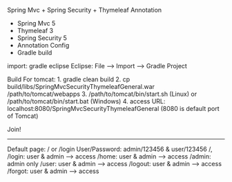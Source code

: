Spring Mvc + Spring Security + Thymeleaf Annotation
- Spring Mvc 5
- Thymeleaf 3
- Spring Security 5
- Annotation Config
- Gradle build

import:
    gradle eclipse
Eclipse: File --> Import --> Gradle Project

Build For tomcat:
    1. gradle clean build
    2. cp build/libs/SpringMvcSecurityThymeleafGeneral.war /path/to/tomcat/webapps
    3. /path/to/tomcat/bin/start.sh (Linux) or /path/to/tomcat/bin/start.bat (Windows)
    4. access URL: localhost:8080/SpringMvcSecurityThymeleafGeneral (8080 is default port of Tomcat)
    
Join!


-----------
Default page: / or /login
User/Password: admin/123456 & user/123456
/, /login: user & admin --> access
/home: user & admin --> access
/admin: admin only
/user: user & admin --> access
/logout: user & admin --> access
/forgot: user & admin --> access
